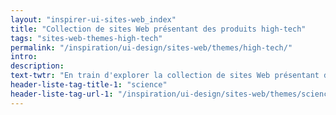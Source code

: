 ```yaml
---
layout: "inspirer-ui-sites-web_index"
title: "Collection de sites Web présentant des produits high-tech"
tags: "sites-web-themes-high-tech"
permalink: "/inspiration/ui-design/sites-web/themes/high-tech/"
intro:
description:
text-twtr: "En train d'explorer la collection de sites Web présentant des produits high-tech du @MagDuWebdesign"
header-liste-tag-title-1: "science"
header-liste-tag-url-1: "/inspiration/ui-design/sites-web/themes/science/"
---
```

